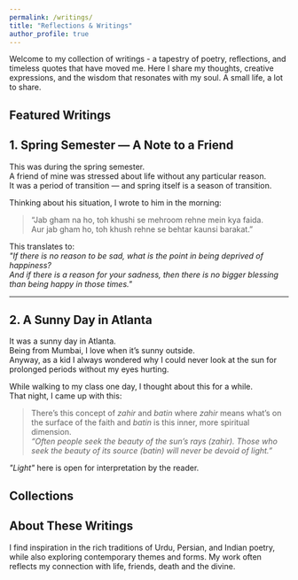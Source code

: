 ```yaml
---
permalink: /writings/
title: "Reflections & Writings"
author_profile: true
---
```


Welcome to my collection of writings - a tapestry of poetry, reflections, and timeless quotes that have moved me. Here I share my thoughts, creative expressions, and the wisdom that resonates with my soul. A small life, a lot to share.

## Featured Writings

## 1. Spring Semester — A Note to a Friend

This was during the spring semester.  
A friend of mine was stressed about life without any particular reason.  
It was a period of transition — and spring itself is a season of transition.

Thinking about his situation, I wrote to him in the morning:

> “Jab gham na ho, toh khushi se mehroom rehne mein kya faida.  
> Aur jab gham ho, toh khush rehne se behtar kaunsi barakat.”

This translates to:  
*"If there is no reason to be sad, what is the point in being deprived of happiness?  
And if there is a reason for your sadness, then there is no bigger blessing than being happy in those times."*

---

## 2. A Sunny Day in Atlanta

It was a sunny day in Atlanta.  
Being from Mumbai, I love when it’s sunny outside.  
Anyway, as a kid I always wondered why I could never look at the sun for prolonged periods without my eyes hurting.  

While walking to my class one day, I thought about this for a while.  
That night, I came up with this:

> There’s this concept of *zahir* and *batin* where *zahir* means what’s on the surface of the faith and *batin* is this inner, more spiritual dimension.  
> *“Often people seek the beauty of the sun’s rays (zahir). Those who seek the beauty of its source (batin) will never be devoid of light.”*

*"Light"* here is open for interpretation by the reader.

## Collections



## About These Writings

I find inspiration in the rich traditions of Urdu, Persian, and Indian poetry, while also exploring contemporary themes and forms. My work often reflects my connection with life, friends, death and the divine.
